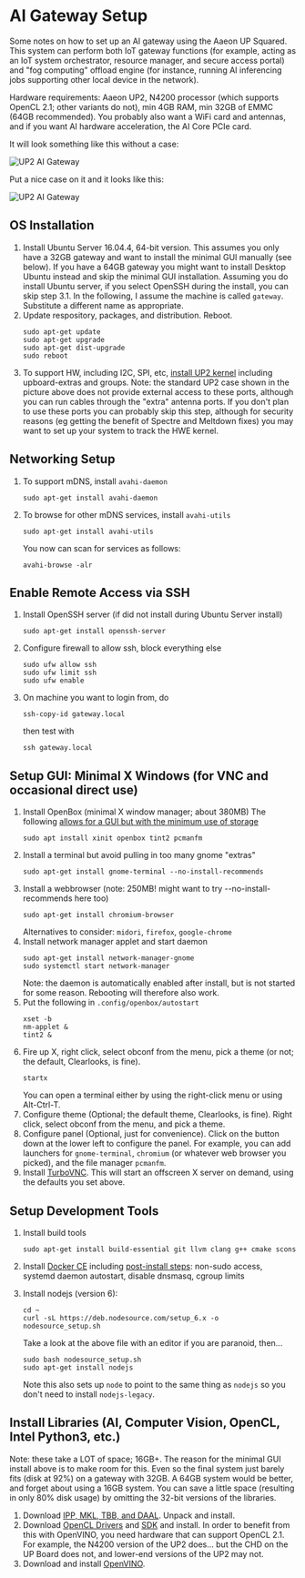 # AI Gateway Setup
Some notes on how to set up an AI gateway using the Aaeon UP Squared.
This system can perform both IoT gateway functions (for example, acting as an IoT system
orchestrator, resource manager, and secure access portal) and "fog computing" offload engine
(for instance, running AI inferencing jobs supporting other local device in the network).

Hardware requirements: Aaeon UP2, N4200 processor (which supports OpenCL 2.1; other variants do not),
min 4GB RAM, min 32GB of EMMC (64GB recommended).
You probably also want a WiFi card and antennas, and if you want AI hardware acceleration, the AI Core PCIe card.

It will look something like this without a case:

![UP2 AI Gateway](images/inside2.jpg)

Put a nice case on it and it looks like this:

![UP2 AI Gateway](images/outside.jpg)

## OS Installation
1. Install Ubuntu Server 16.04.4, 64-bit version.
   This assumes you only have a 32GB gateway and want to install the minimal GUI manually (see below).
   If you have a 64GB gateway you might want to install Desktop Ubuntu instead and skip the minimal
   GUI installation.
   Assuming you do install Ubuntu server, if you select OpenSSH during the install, you can skip step 3.1.
   In the following, I assume the machine is called `gateway`.
   Substitute a different name as appropriate.
2. Update respository, packages, and distribution.  Reboot.
   ```
   sudo apt-get update
   sudo apt-get upgrade
   sudo apt-get dist-upgrade
   sudo reboot
   ```
3. To support HW, including I2C, SPI, etc,
   [install UP2 kernel](
       http://wiki.up-community.org/Ubuntu
   )
   including upboard-extras and groups.   Note: the standard UP2 case shown in the picture above does not
   provide external access to these ports, although you can run cables through the "extra" antenna ports.
   If you don't plan to use these ports you can probably skip this step, although for security reasons
   (eg getting the benefit of Spectre and Meltdown fixes) you may want to set up your system to track the HWE kernel.

## Networking Setup
1. To support mDNS, install `avahi-daemon`
   ```
   sudo apt-get install avahi-daemon
   ```
2. To browse for other mDNS services, install `avahi-utils`
   ```
   sudo apt-get install avahi-utils
   ```
   You now can scan for services as follows:
   ```
   avahi-browse -alr
   ```

## Enable Remote Access via SSH
1. Install OpenSSH server (if did not install during Ubuntu Server install)
   ```
   sudo apt-get install openssh-server
   ```
2. Configure firewall to allow ssh, block everything else
   ```
   sudo ufw allow ssh
   sudo ufw limit ssh
   sudo ufw enable
   ```
3. On machine you want to login from, do
   ```
   ssh-copy-id gateway.local
   ```
   then test with
   ```
   ssh gateway.local
   ```

## Setup GUI: Minimal X Windows (for VNC and occasional direct use)
1. Install OpenBox (minimal X window manager; about 380MB)
   The following [allows for a GUI but with the minimum use of storage](
       https://www.addictivetips.com/ubuntu-linux-tips/desktop-environment-with-openbox-window-manager/
   )
   ```
   sudo apt install xinit openbox tint2 pcmanfm
   ```
2. Install a terminal but avoid pulling in too many gnome "extras"
   ```
   sudo apt-get install gnome-terminal --no-install-recommends
   ```
3. Install a webbrowser (note: 250MB! might want to try --no-install-recommends here too)
   ```
   sudo apt-get install chromium-browser
   ```
   Alternatives to consider: `midori`, `firefox`, `google-chrome`
4. Install network manager applet and start daemon
   ```
   sudo apt-get install network-manager-gnome
   sudo systemctl start network-manager
   ```
   Note: the daemon is automatically enabled after install, but is not started for some reason.
   Rebooting will therefore also work.
5. Put the following in `.config/openbox/autostart`
   ```
   xset -b
   nm-applet &
   tint2 &
   ```
6. Fire up X, right click, select obconf from the menu, pick a theme (or not; the default, Clearlooks, is fine).
   ```
   startx
   ```
   You can open a terminal either by using the right-click menu or using Alt-Ctrl-T.
7. Configure theme (Optional; the default theme, Clearlooks, is fine).
   Right click, select obconf from the menu, and pick a theme.
8. Configure panel (Optional, just for convenience).
   Click on the button down at the lower left to configure the panel.  For example, you can
   add launchers for `gnome-terminal`, `chromium` (or whatever web browser you picked), and the file manager `pcmanfm`.
7. Install [TurboVNC](
       https://github.com/otcshare/ros-fetchbot/blob/master/sawr_master/VNC.md   
   ).
   This will start an offscreen X server on demand, using the defaults you set above.

## Setup Development Tools
1. Install build tools
   ```
   sudo apt-get install build-essential git llvm clang g++ cmake scons
   ```
2. Install [Docker CE](
       https://docs.docker.com/install/linux/docker-ce/ubuntu/
   )
   including [post-install steps](
          https://docs.docker.com/install/linux/linux-postinstall/
   ): non-sudo access, systemd daemon autostart, disable dnsmasq, cgroup limits

3. Install nodejs (version 6):
   ```
   cd ~
   curl -sL https://deb.nodesource.com/setup_6.x -o nodesource_setup.sh
   ```
   Take a look at the above file with an editor if you are paranoid, then...
   ```
   sudo bash nodesource_setup.sh
   sudo apt-get install nodejs
   ```
   Note this also sets up `node` to point to the same thing as `nodejs` so you don't need to install `nodejs-legacy`.

## Install Libraries (AI, Computer Vision, OpenCL, Intel Python3, etc.)
Note: these take a LOT of space; 16GB+.  The reason for the minimal GUI install above is to
make room for this.  Even so the final system just barely fits (disk at 92%) on a gateway with 32GB.
A 64GB system would be better, and forget about using a 16GB system.  You can save a little space 
(resulting in only 80% disk usage) by omitting the 32-bit versions of the libraries.
1. Download [IPP, MKL, TBB, and DAAL](
       https://software.intel.com/en-us/performance-libraries
   ).
   Unpack and install.
2. Download [OpenCL Drivers](
       https://software.intel.com/en-us/articles/opencl-drivers
   ) and [SDK](
       https://software.intel.com/en-us/intel-opencl/download
   ) and install.
   In order to benefit from this with OpenVINO, you need hardware that
   can support OpenCL 2.1.  For example, the N4200 version of the UP2 does... but
   the CHD on the UP Board does not, and lower-end versions of the UP2 may not.
3. Download and install [OpenVINO](
      https://software.intel.com/en-us/openvino-toolkit
   ).

